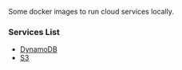 Some docker images to run cloud services locally.

### Services List

- [DynamoDB](./DynamoDB)
- [S3](./S3)
